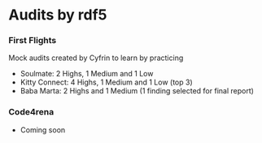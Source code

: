 # Audits by rdf5
### First Flights
Mock audits created by Cyfrin to learn by practicing 

- Soulmate: 2 Highs, 1 Medium and 1 Low 
- Kitty Connect: 4 Highs, 1 Medium and 1 Low (top 3)
- Baba Marta: 2 Highs and 1 Medium (1 finding selected for final report)

### Code4rena

- Coming soon
